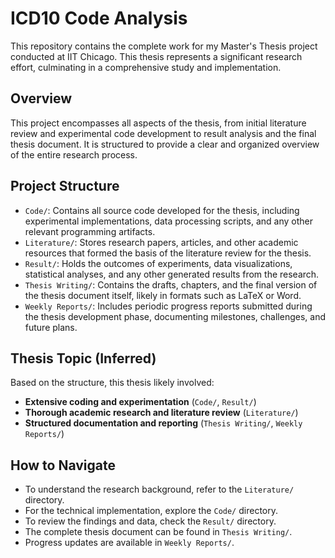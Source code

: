 # ICD10 Code Analysis 

This repository contains the complete work for my Master's Thesis project conducted at IIT Chicago. This thesis represents a significant research effort, culminating in a comprehensive study and implementation.

## Overview

This project encompasses all aspects of the thesis, from initial literature review and experimental code development to result analysis and the final thesis document. It is structured to provide a clear and organized overview of the entire research process.

## Project Structure

- `Code/`: Contains all source code developed for the thesis, including experimental implementations, data processing scripts, and any other relevant programming artifacts.
- `Literature/`: Stores research papers, articles, and other academic resources that formed the basis of the literature review for the thesis.
- `Result/`: Holds the outcomes of experiments, data visualizations, statistical analyses, and any other generated results from the research.
- `Thesis Writing/`: Contains the drafts, chapters, and the final version of the thesis document itself, likely in formats such as LaTeX or Word.
- `Weekly Reports/`: Includes periodic progress reports submitted during the thesis development phase, documenting milestones, challenges, and future plans.

## Thesis Topic (Inferred)

Based on the structure, this thesis likely involved:
- **Extensive coding and experimentation** (`Code/`, `Result/`)
- **Thorough academic research and literature review** (`Literature/`)
- **Structured documentation and reporting** (`Thesis Writing/`, `Weekly Reports/`)

## How to Navigate

- To understand the research background, refer to the `Literature/` directory.
- For the technical implementation, explore the `Code/` directory.
- To review the findings and data, check the `Result/` directory.
- The complete thesis document can be found in `Thesis Writing/`.
- Progress updates are available in `Weekly Reports/`.
